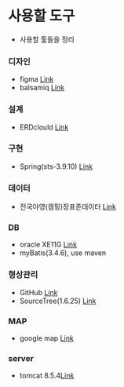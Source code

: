 # 사용할 도구

-   사용할 툴들을 정리

### 디자인

-   figma [Link](https://www.figma.com/)
-   balsamiq [Link](https://balsamiq.com/wireframes/)

### 설계

-   ERDclould [Link](https://www.erdcloud.com/)

### 구현

-   Spring(sts-3.9.10) [Link](https://spring.io/tools3/sts/all)

### 데이터

-   전국야영(캠핑)장표준데이터 [Link](https://www.data.go.kr/dataset/15021139/standard.do)

### DB

-   oracle XE11G [Link](https://www.oracle.com/technetwork/es/database/express-edition/overview/index.html)
-   myBatis(3.4.6), use maven

### 형상관리

-   GitHub [Link](https://github.com/)
-   SourceTree(1.6.25) [Link](https://www.sourcetreeapp.com/)

### MAP

-   google map [Link](https://cloud.google.com/maps-platform/?hl=ko&utm_source=google&utm_medium=cpc&utm_campaign=FY18-Q2-global-demandgen-paidsearchonnetworkhouseads-cs-maps_contactsal_saf&utm_content=text-ad-none-none-DEV_c-CRE_267279866547-ADGP_Hybrid+%7C+AW+SEM+%7C+BKWS+~+%5B1:1%5D+%7C+KR+%7C+KO+%7C+BK+%7C+EXA+%7C+Google+Maps+Api-KWID_43700014363279245-kwd-335425467-userloc_1009871&utm_term=KW_google%20maps%20api-ST_google+maps+api&gclid=CjwKCAiA8qLvBRAbEiwAE_ZzPd2GhtWyDEU4hjVNddX1wYtbM15Qv4SvDSnGzE01rSRLk109kaQgExoC1P8QAvD_BwE)

### server

-   tomcat 8.5.4[Link](https://tomcat.apache.org/download-80.cgi)
